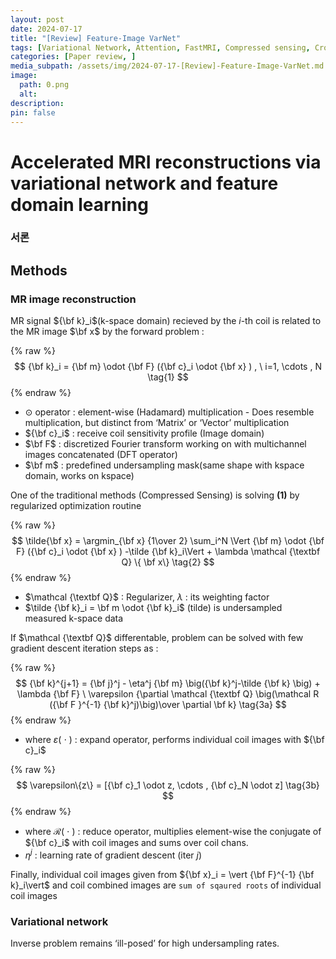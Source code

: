```yaml
---
layout: post
date: 2024-07-17
title: "[Review] Feature-Image VarNet"
tags: [Variational Network, Attention, FastMRI, Compressed sensing, Cross-domain learning, ]
categories: [Paper review, ]
media_subpath: /assets/img/2024-07-17-[Review]-Feature-Image-VarNet.md
image:
  path: 0.png
  alt:  
description:  
pin: false
---
```



# Accelerated MRI reconstructions via variational network and feature domain learning


### 서론


## Methods


### MR image reconstruction


MR signal ${\bf k}_i$(k-space domain) recieved by the _i_-th coil is related to the MR image $\bf x$ by the forward problem :


{% raw %}
$$
{\bf k}_i  = {\bf m} \odot {\bf F} ({\bf c}_i \odot {\bf x} ) , \ i=1, \cdots , N \tag{1}
$$
{% endraw %}

- $\odot$ operator : element-wise (Hadamard) multiplication - Does resemble multiplication, but distinct from ‘Matrix’ or ‘Vector’ multiplication
- ${\bf c}_i$ : receive coil sensitivity profile (Image domain)
- $\bf F$ : discretized Fourier transform working on with multichannel images concatenated (DFT operator)
- $\bf m$ : predefined undersampling mask(same shape with kspace domain, works on kspace)

One of the traditional methods (Compressed Sensing) is solving **(1)** by regularized optimization routine


{% raw %}
$$
\tilde{\bf x} = \argmin_{\bf x} {1\over 2} \sum_i^N \Vert {\bf m} \odot {\bf F} ({\bf c}_i \odot {\bf x} ) -\tilde {\bf k}_i\Vert + \lambda \mathcal {\textbf Q} \{ \bf x\} \tag{2}
$$
{% endraw %}

- $\mathcal {\textbf Q}$ : Regularizer, $\lambda$ : its weighting factor
- $\tilde {\bf k}_i = \bf m \odot  {\bf k}_i$ (tilde) is undersampled measured k-space data

If $\mathcal {\textbf Q}$ differentable, problem can be solved with few gradient descent iteration steps as :


{% raw %}
$$
{\bf k}^{j+1} = {\bf j}^j - \eta^j {\bf m} \big({\bf k}^j-\tilde {\bf k} \big) + \lambda {\bf F} \ \varepsilon {\partial \mathcal {\textbf Q} \big(\mathcal R ({\bf F }^{-1} {\bf k}^j)\big)\over \partial \bf k} \tag{3a}
$$
{% endraw %}

- where $\varepsilon(\ \cdot \ )$ : expand operator, performs individual coil images with ${\bf c}_i$

{% raw %}
$$
\varepsilon\{z\} = [{\bf c}_1 \odot z, \cdots , {\bf c}_N \odot z] \tag{3b}
$$
{% endraw %}

- where $\mathcal R (\ \cdot \ )$ : reduce operator, multiplies element-wise the conjugate of ${\bf c}_i$ with coil images and sums over coil chans.
- $\eta^j$ : learning rate of gradient descent (iter $j$)

Finally, individual coil images given from ${\bf x}_i = \vert {\bf F}^{-1} {\bf k}_i\vert$ and coil combined images are `sum of sqaured roots` of individual coil images


### Variational network


Inverse problem remains ‘ill-posed’ for high undersampling rates. 



<script>
  window.MathJax = {
    tex: {
      macros: {
        R: "\\mathbb{R}",
        N: "\\mathbb{N}",
        Z: "\\mathbb{Z}",
        Q: "\\mathbb{Q}",
        C: "\\mathbb{C}",
        proj: "\\operatorname{proj}",
        rank: "\\operatorname{rank}",
        im: "\\operatorname{im}",
        dom: "\\operatorname{dom}",
        codom: "\\operatorname{codom}",
        argmax: "\\operatorname*{arg\,max}",
        argmin: "\\operatorname*{arg\,min}"
      },
      tags: "ams",
      strict: false
    },
    options: {
      skipHtmlTags: ["script", "noscript", "style", "textarea", "pre"]
    }
  };
</script>
<script async src="https://cdn.jsdelivr.net/npm/mathjax@3/es5/tex-mml-chtml.js"></script>
